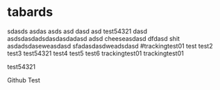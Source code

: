 # tabards
sdasds
asdas
asds
asd
dasd
asd
test54321
dasd
asdsdasdadsdasdasdadasd
adsd
cheeseasdasd
dfdasd
shit
asdadsdaseweasdasd
sfadasdasdweadsdasd
#trackingtest01
test
test2
test3
test54321
test4
test5
test6
trackingtest01
trackingtest01


test54321

Github Test
